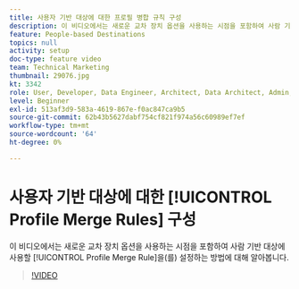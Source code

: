 ```yaml
---
title: 사용자 기반 대상에 대한 프로필 병합 규칙 구성
description: 이 비디오에서는 새로운 교차 장치 옵션을 사용하는 시점을 포함하여 사람 기반 대상에 사용할 프로필 병합 규칙을 설정하는 방법에 대해 알아봅니다.
feature: People-based Destinations
topics: null
activity: setup
doc-type: feature video
team: Technical Marketing
thumbnail: 29076.jpg
kt: 3342
role: User, Developer, Data Engineer, Architect, Data Architect, Admin, Leader
level: Beginner
exl-id: 513af3d9-583a-4619-867e-f0ac847ca9b5
source-git-commit: 62b43b5627dabf754cf821f974a56c60989ef7ef
workflow-type: tm+mt
source-wordcount: '64'
ht-degree: 0%

---
```


# 사용자 기반 대상에 대한 [!UICONTROL Profile Merge Rules] 구성

이 비디오에서는 새로운 교차 장치 옵션을 사용하는 시점을 포함하여 사람 기반 대상에 사용할 [!UICONTROL Profile Merge Rule]을(를) 설정하는 방법에 대해 알아봅니다.

>[!VIDEO](https://video.tv.adobe.com/v/29076/?quality=12)
